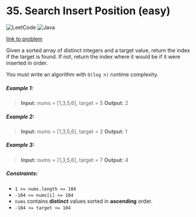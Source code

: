 # 35. Search Insert Position (easy)

![LeetCode](https://img.shields.io/badge/LeetCode-000000?style=for-the-badge&logo=LeetCode&logoColor=#d16c06)
![Java](https://img.shields.io/badge/java-%23ED8B00.svg?style=for-the-badge&logo=openjdk&logoColor=white)

[link to problem](https://leetcode.com/problems/search-insert-position/)

Given a sorted array of distinct integers and a target value, return the index if the target is found. If not, return
the index where it would be if it were inserted in order.

You must write an algorithm with `O(log n)` runtime complexity.

##### Example 1:

> **Input:** nums = [1,3,5,6], target = 5
> **Output:** 2

##### Example 2:

> **Input:** nums = [1,3,5,6], target = 2
> **Output:** 1

##### Example 3:

> **Input:** nums = [1,3,5,6], target = 7
> **Output:** 4

##### Constraints:

* `1 <= nums.length <= 104`
* `-104 <= nums[i] <= 104`
* `nums` contains **distinct** values sorted in **ascending** order.
* `-104 <= target <= 104`